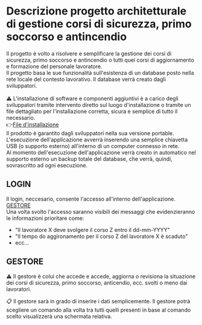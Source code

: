 # Descrizione progetto architetturale di gestione corsi di sicurezza, primo soccorso e antincendio <br>

Il progetto è volto a risolvere e semplificare la gestione dei corsi di sicurezza, primo soccorso
e antincendio o tutti quei corsi di aggiornamento e formazione del personale lavoratore.<br>
Il progetto basa le sue funzionalità sull'esistenza di un database posto nella rete locale
del contesto lavorativo.
Il database verrà creato dagli sviluppatori.<br><br>
:warning: L'installazione di software e componenti aggiuntivi è a carico degli sviluppatori tramite
intervento diretto sul luogo d'installazione o tramite un file dettagliato per l'installazione 
corretta, sicura e semplice di tutto il necessario.
<br>
:point_right:[File d'installazione](https://github.com/Enrypase/AreaLab/blob/main/Installazione.md)
<br>
Il prodotto è garantito dagli sviluppatori nella sua versione portable. L'esecuzione dell'applicazione
avverrà inserendo una semplice chiavetta USB (o supporto esterno) all'interno di un computer connesso
in rete.<br>
Al momento dell'esecuzione dell'applicazione verrà creato in automatico nel supporto esterno un backup 
totale del database, che verrà, quindi, sovrascritto ad ogni esecuzione.<br>

## LOGIN<br>
Il login, neccesario, consente l'accesso all'interno dell'applicazione.<br>
[GESTORE](#GESTORE)<br>
Una volta svolto l'accesso saranno visibili dei messaggi che evidenzieranno le 
informazioni prioritare come:<br>
* "Il lavoratore X deve svolgere il corso Z entro il dd-mm-YYYY"
* "Il tempo do aggironamento per il corso Z del lavoratore X è scaduto"
* ecc...

## GESTORE<br>
:warning: Il gestore è colui che accede e accede, aggiorna o revisiona la situazione dei corsi di sicurezza,
primo soccorso, anticendio, ecc. svolti o meno dai lavoratori.<br>

:clipboard: Il gestore sarà in grado di inserire i dati semplicemente. Il gestore potrà scegliere un comando alla volta
tra tutti quelli presenti in base al comando scelto visualizzerà una schermata relativa. 
